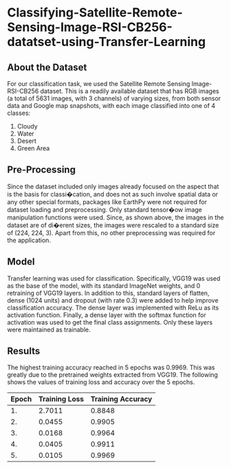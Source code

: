 # Classifying-Satellite-Remote-Sensing-Image-RSI-CB256-datatset-using-Transfer-Learning


## About the Dataset
For our classification task, we used the Satellite Remote Sensing Image-RSI-CB256 dataset. This is a readily available dataset that has RGB images (a total of 5631 images, with 3 channels) of varying sizes, from both sensor data and Google map snapshots, with each image classified into one of 4 classes: 
1. Cloudy
2. Water
3. Desert
4. Green Area

## Pre-Processing

Since the dataset included only images already focused on the aspect that is the basis for classi�cation, and does not as such involve spatial data or any other special formats, packages like EarthPy were not required for dataset loading and preprocessing. Only standard tensor�ow image manipulation functions were used.
Since, as shown above, the images in the dataset are of di�erent sizes, the images were rescaled to a standard size of (224, 224, 3). Apart from this, no other preprocessing was required for the application.

## Model

Transfer learning was used for classification. Specifically, VGG19 was used as the base of the model, with its standard ImageNet weights, and 0 retraining of VGG19 layers. In addition to this, standard layers of flatten, dense (1024 units) and dropout (with rate 0.3) were added to help improve classification accuracy. The dense layer was implemented with ReLu as its activation function. Finally, a dense layer with the softmax function for activation was used to get the final class assignments. Only these layers were maintained as trainable.

## Results

The highest training accuracy reached in 5 epochs was 0.9969. This was greatly due to the pretrained weights extracted from VGG19. The following shows the values of training loss and accuracy over the 5 epochs.

| Epoch | Training Loss      | Training Accuracy | 
| ----- | ------------------ | ----------- |
| 1. | 2.7011      | 0.8848      |
| 2. | 0.0455   | 0.9905        |
| 3. | 0.0168   | 0.9964        |
| 4. | 0.0405   | 0.9911        |
| 5. | 0.0105      | 0.9969       |
